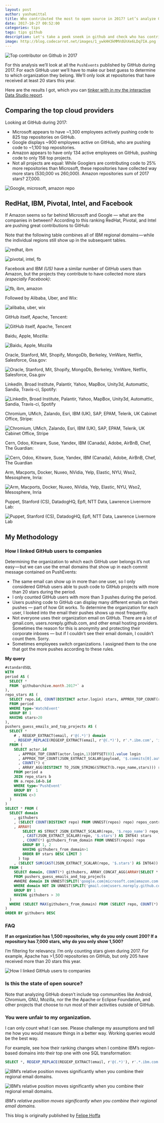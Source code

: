```yaml
---
layout: post
author: yashumittal
title: Who contributed the most to open source in 2017? Let’s analyze GitHub’s data and find out.
date: 2017-10-27 00:52:00
categories: tips
tags: tips github
description: Let's take a peek sneek in github and check who has contributed the most to open source repository on github. Let’s analyze GitHub’s data and find out.
image: http://blog.codecarrot.net/images/1_ywkHH3kMMVdGhXe6LDq7IA.png
---
```


![Top contributor on Github in 2017](http://blog.codecarrot.net/images/1_ywkHH3kMMVdGhXe6LDq7IA.png)

For this analysis we’ll look at all the `PushEvents` published by GitHub during 2017. For each GitHub user we’ll have to make our best guess to determine to which organization they belong. We’ll only look at repositories that have received at least 20 stars this year.

Here are the results I got, which you can [tinker with in my the interactive Data Studio report](https://datastudio.google.com/open/0ByGAKP3QmCjLU1JzUGtJdTlNOG8).

## Comparing the top cloud providers

Looking at GitHub during 2017:

* Microsoft appears to have ~1,300 employees actively pushing code to 825 top repositories on GitHub.
* Google displays ~900 employees active on GitHub, who are pushing code to ~1,100 top repositories.
* Amazon appears to have only 134 active employees on GitHub, pushing code to only 158 top projects.
* Not all projects are equal: While Googlers are contributing code to 25% more repositories than Microsoft, these repositories have collected way more stars (530,000 vs 260,000). Amazon repositories sum of 2017 stars? 27,000.

![Google, microsoft, amazon repo](http://blog.codecarrot.net/images/1_EfhT-K6feRjyifX_K49AFg.png)

## RedHat, IBM, Pivotal, Intel, and Facebook

If Amazon seems so far behind Microsoft and Google — what are the companies in between? According to this ranking RedHat, Pivotal, and Intel are pushing great contributions to GitHub:

Note that the following table combines all of IBM regional domains — while the individual regions still show up in the subsequent tables.

![redhat, ibm](http://blog.codecarrot.net/images/1_KnaOtVpdmPFabCtk-saYUw.png)

![pivotal, intel, fb](http://blog.codecarrot.net/images/1_Dy08nNIdjxBQRqQ6zXTThg.png)

Facebook and IBM *(US)* have a similar number of GitHub users than Amazon, but the projects they contribute to have collected more stars *(especially Facebook)*:

![fb, ibm, amazon](http://blog.codecarrot.net/images/1_ZJP36ojAFyo7BcZnJ-PT3Q.png)

Followed by Alibaba, Uber, and Wix:

![alibaba, uber, wix](http://blog.codecarrot.net/images/1_yG3X8Sq35S8Z9mNLv9pliA.png)

GitHub itself, Apache, Tencent:

![GitHub itself, Apache, Tencent](http://blog.codecarrot.net/images/1_Ij2hSTZiQndHdFRsFNwb-g.png)

Baidu, Apple, Mozilla:

![Baidu, Apple, Mozilla](http://blog.codecarrot.net/images/1_ZRjQ0fNe39-qox3cy6OGUQ.png)

Oracle, Stanford, Mit, Shopify, MongoDb, Berkeley, VmWare, Netflix, Salesforce, Gsa.gov:

![Oracle, Stanford, Mit, Shopify, MongoDb, Berkeley, VmWare, Netflix, Salesforce, Gsa.gov](http://blog.codecarrot.net/images/1_mi1gdgVUYRbTBoBuo14gtA.png)

LinkedIn, Broad Institute, Palantir, Yahoo, MapBox, Unity3d, Automattic, Sandia, Travis-ci, Spotify:

![LinkedIn, Broad Institute, Palantir, Yahoo, MapBox, Unity3d, Automattic, Sandia, Travis-ci, Spotify](http://blog.codecarrot.net/images/1_yQzsoab7AFbQ2BTnPCGbXg.png)

Chromium, UMich, Zalando, Esri, IBM (UK), SAP, EPAM, Telerik, UK Cabinet Office, Stripe:

![Chromium, UMich, Zalando, Esri, IBM (UK), SAP, EPAM, Telerik, UK Cabinet Office, Stripe](http://blog.codecarrot.net/images/1_TCbZaq4sgpjFQ9f4yFoWoQ.png)

Cern, Odoo, Kitware, Suse, Yandex, IBM (Canada), Adobe, AirBnB, Chef, The Guardian:

![Cern, Odoo, Kitware, Suse, Yandex, IBM (Canada), Adobe, AirBnB, Chef, The Guardian](http://blog.codecarrot.net/images/1_zXxtygHJUi4tdNr1JRNlyg.png)

Arm, Macports, Docker, Nuxeo, NVidia, Yelp, Elastic, NYU, Wso2, Mesosphere, Inria:

![Arm, Macports, Docker, Nuxeo, NVidia, Yelp, Elastic, NYU, Wso2, Mesosphere, Inria](http://blog.codecarrot.net/images/1_f6AK5xHrJIAhEn7t9569lQ.png)

Puppet, Stanford (CS), DatadogHQ, Epfl, NTT Data, Lawrence Livermore Lab:

![Puppet, Stanford (CS), DatadogHQ, Epfl, NTT Data, Lawrence Livermore Lab](http://blog.codecarrot.net/images/1_RP5nyYdwn2d2pb05xnMxyA.png)

## My Methodology

### How I linked GitHub users to companies

Determining the organization to which each GitHub user belongs it’s not easy — but we can use the email domains that show up in each commit message contained on PushEvents:

* The same email can show up in more than one user, so I only considered GitHub users able to push code to GitHub projects with more than 20 stars during the period.
* I only counted GitHub users with more than 3 pushes during the period.
* Users pushing code to GitHub can display many different emails on their pushes — part of how Git works. To determine the organization for each user, I looked into the email their pushes shows up most frequently.
* Not everyone uses their organization email on GitHub. There are a lot of gmail.com, users.noreply.github.com, and other email hosting providers. Sometimes the reason for this is anonymity and protecting their corporate inboxes — but if I couldn’t see their email domain, I couldn’t count them. Sorry.
* Sometimes employees switch organizations. I assigned them to the one that got the more pushes according to these rules.

**My query**

```sql
#standardSQL
WITH
period AS (
  SELECT *
  FROM `githubarchive.month.2017*` a
),
repo_stars AS (
  SELECT repo.id, COUNT(DISTINCT actor.login) stars, APPROX_TOP_COUNT(repo.name, 1)[OFFSET(0)].value repo_name 
  FROM period
  WHERE type='WatchEvent'
  GROUP BY 1
  HAVING stars>20
), 
pushers_guess_emails_and_top_projects AS (
  SELECT *
    # , REGEXP_EXTRACT(email, r'@(.*)') domain
    , REGEXP_REPLACE(REGEXP_EXTRACT(email, r'@(.*)'), r'.*.ibm.com', 'ibm.com') domain
  FROM (
    SELECT actor.id
      , APPROX_TOP_COUNT(actor.login,1)[OFFSET(0)].value login
      , APPROX_TOP_COUNT(JSON_EXTRACT_SCALAR(payload, '$.commits[0].author.email'),1)[OFFSET(0)].value email
      , COUNT(*) c
      , ARRAY_AGG(DISTINCT TO_JSON_STRING(STRUCT(b.repo_name,stars))) repos
    FROM period a
    JOIN repo_stars b
    ON a.repo.id=b.id
    WHERE type='PushEvent'
    GROUP BY  1
    HAVING c>3
  )
)
SELECT * FROM (
  SELECT domain
    , githubers
    , (SELECT COUNT(DISTINCT repo) FROM UNNEST(repos) repo) repos_contributed_to
    , ARRAY(
        SELECT AS STRUCT JSON_EXTRACT_SCALAR(repo, '$.repo_name') repo_name
        , CAST(JSON_EXTRACT_SCALAR(repo, '$.stars') AS INT64) stars
        , COUNT(*) githubers_from_domain FROM UNNEST(repos) repo 
        GROUP BY 1, 2 
        HAVING githubers_from_domain>1 
        ORDER BY stars DESC LIMIT 3
      ) top
    , (SELECT SUM(CAST(JSON_EXTRACT_SCALAR(repo, '$.stars') AS INT64)) FROM (SELECT DISTINCT repo FROM UNNEST(repos) repo)) sum_stars_projects_contributed_to
  FROM (
    SELECT domain, COUNT(*) githubers, ARRAY_CONCAT_AGG(ARRAY(SELECT * FROM UNNEST(repos) repo)) repos
    FROM pushers_guess_emails_and_top_projects
    #WHERE domain IN UNNEST(SPLIT('google.com|microsoft.com|amazon.com', '|'))
    WHERE domain NOT IN UNNEST(SPLIT('gmail.com|users.noreply.github.com|qq.com|hotmail.com|163.com|me.com|googlemail.com|outlook.com|yahoo.com|web.de|iki.fi|foxmail.com|yandex.ru', '|')) # email hosters
    GROUP BY 1
    HAVING githubers > 30
  )
  WHERE (SELECT MAX(githubers_from_domain) FROM (SELECT repo, COUNT(*) githubers_from_domain FROM UNNEST(repos) repo  GROUP BY repo))>4 # second filter email hosters
)
ORDER BY githubers DESC
```

### FAQ

**If an organization has 1,500 repositories, why do you only count 200? If a repository has 7,000 stars, why do you only show 1,500?**

I’m filtering for relevancy. I’m only counting stars given during 2017. For example, Apache has >1,500 repositories on GitHub, but only 205 have received more than 20 stars this year.

![How I linked GitHub users to companies](http://blog.codecarrot.net/images/1_wf86s1GygY1u283nA6LoYQ.png)

### Is this the state of open source?

Note that analyzing GitHub doesn’t include top communities like Android, Chromium, GNU, Mozilla, nor the the Apache or Eclipse Foundation, and other projects that choose to run most of their activities outside of GitHub.

### You were unfair to my organization.

I can only count what I can see. Please challenge my assumptions and tell me how you would measure things in a better way. Working queries would be the best way.

For example, see how their ranking changes when I combine IBM’s region-based domains into their top one with one SQL transformation:

```sql
SELECT *, REGEXP_REPLACE(REGEXP_EXTRACT(email, r'@(.*)'), r'.*.ibm.com', 'ibm.com') domain
```

![IBM’s relative position moves significantly when you combine their regional email domains.](http://blog.codecarrot.net/images/1_sKjuzOO2OYPcKGAzq9jDYw.png)

![IBM’s relative position moves significantly when you combine their regional email domains.](http://blog.codecarrot.net/images/1_ywkHH3kMMVdGhXe6LDq7IA.png)

*IBM’s relative position moves significantly when you combine their regional email domains.*

This blog is originally published by [Felipe Hoffa](https://medium.freecodecamp.org/@hoffa)